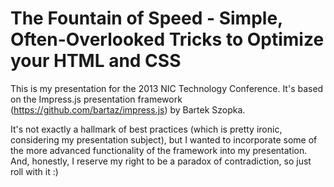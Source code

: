 The Fountain of Speed -  Simple, Often-Overlooked Tricks to Optimize your HTML and CSS
============

This is my presentation for the 2013 NIC Technology Conference. It's based on the Impress.js presentation framework (https://github.com/bartaz/impress.js) by Bartek Szopka.

It's not exactly a hallmark of best practices (which is pretty ironic, considering my presentation subject), but I wanted to incorporate some of the more advanced functionality of the framework into my presentation. And, honestly, I reserve my right to be a paradox of contradiction, so just roll with it :)


